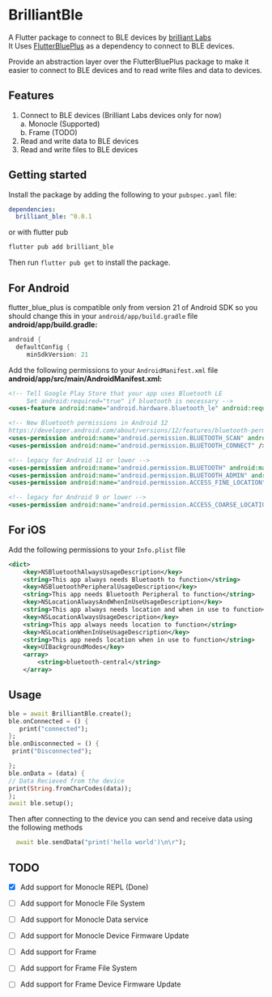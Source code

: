 # BrilliantBle
 A Flutter package to connect to BLE devices by [brilliant Labs](https://brilliant.xyz)\
 It Uses [FlutterBluePlus](https://pub.dev/packages/flutter_blue_plus) as a dependency to connect to BLE devices.

Provide an abstraction layer over the FlutterBluePlus package to make it easier to connect to BLE devices and to read write files and data to devices.

## Features

1. Connect to BLE devices (Brilliant Labs devices only for now)\
   a. Monocle (Supported)\
   b. Frame (TODO)
2. Read and write data to BLE devices
3. Read and write files to BLE devices

## Getting started

Install the package by adding the following to your `pubspec.yaml` file:

```yaml
dependencies:
  brilliant_ble: ^0.0.1
```
or with flutter pub
```bash
flutter pub add brilliant_ble
```

Then run `flutter pub get` to install the package.
## For Android
flutter_blue_plus is compatible only from version 21 of Android SDK so you should change this in your `android/app/build.gradle` file\
__android/app/build.gradle:__
```gradle
android {
  defaultConfig {
     minSdkVersion: 21
```
Add the following permissions to your `AndroidManifest.xml` file\
__android/app/src/main/AndroidManifest.xml:__
```xml
<!-- Tell Google Play Store that your app uses Bluetooth LE
     Set android:required="true" if bluetooth is necessary -->
<uses-feature android:name="android.hardware.bluetooth_le" android:required="false" />

<!-- New Bluetooth permissions in Android 12
https://developer.android.com/about/versions/12/features/bluetooth-permissions -->
<uses-permission android:name="android.permission.BLUETOOTH_SCAN" android:usesPermissionFlags="neverForLocation" />
<uses-permission android:name="android.permission.BLUETOOTH_CONNECT" />

<!-- legacy for Android 11 or lower -->
<uses-permission android:name="android.permission.BLUETOOTH" android:maxSdkVersion="30" />
<uses-permission android:name="android.permission.BLUETOOTH_ADMIN" android:maxSdkVersion="30" />
<uses-permission android:name="android.permission.ACCESS_FINE_LOCATION" android:maxSdkVersion="30"/>

<!-- legacy for Android 9 or lower -->
<uses-permission android:name="android.permission.ACCESS_COARSE_LOCATION" android:maxSdkVersion="28" />
```
## For iOS
Add the following permissions to your `Info.plist` file
```xml
<dict>
    <key>NSBluetoothAlwaysUsageDescription</key>
    <string>This app always needs Bluetooth to function</string>
    <key>NSBluetoothPeripheralUsageDescription</key>
    <string>This app needs Bluetooth Peripheral to function</string>
    <key>NSLocationAlwaysAndWhenInUseUsageDescription</key>
    <string>This app always needs location and when in use to function</string>
    <key>NSLocationAlwaysUsageDescription</key>
    <string>This app always needs location to function</string>
    <key>NSLocationWhenInUseUsageDescription</key>
    <string>This app needs location when in use to function</string>
    <key>UIBackgroundModes</key>
    <array>
        <string>bluetooth-central</string>
    </array>
```

## Usage


```dart
ble = await BrilliantBle.create();
ble.onConnected = () {
   print("connected");
};
ble.onDisconnected = () {
 print("Disconnected");

};
ble.onData = (data) {
// Data Recieved from the device
print(String.fromCharCodes(data));
};
await ble.setup();

```
Then after connecting to the device you can send and receive data using the following methods
```dart
  await ble.sendData("print('hello world')\n\r");
```

## TODO
- [x] Add support for Monocle REPL (Done)
- [ ] Add support for Monocle File System 
- [ ] Add support for Monocle Data service
- [ ] Add support for Monocle Device Firmware Update
- [ ] Add support for Frame
- [ ] Add support for Frame File System
- [ ] Add support for Frame Device Firmware Update



